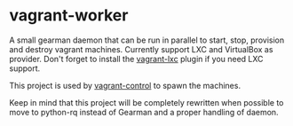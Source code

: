 # vagrant-worker

A small gearman daemon that can be run in parallel to start, stop, provision and destroy vagrant machines.
Currently support LXC and VirtualBox as provider. Don't forget to install the [vagrant-lxc](https://github.com/fgrehm/vagrant-lxc) plugin if you need LXC support.

This project is used by [vagrant-control](https://github.com/Pheromone/vagrant-control) to spawn the machines.

Keep in mind that this project will be completely rewritten when possible to move to python-rq instead of Gearman and a proper handling of daemon. 
